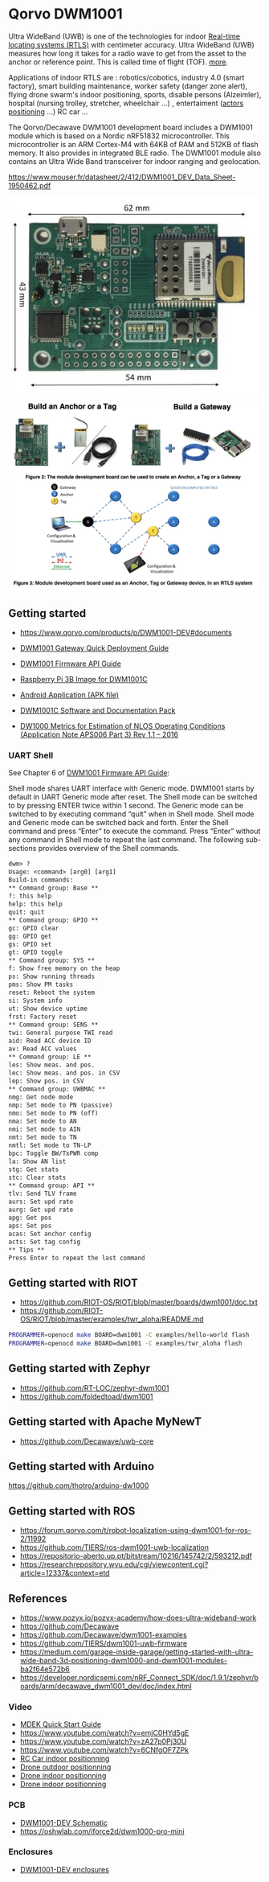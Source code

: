 # Qorvo DWM1001

Ultra WideBand (UWB) is one of the technologies for indoor [Real-time locating systems (RTLS)](https://en.wikipedia.org/wiki/Real-time_locating_system) with centimeter accuracy. Ultra WideBand (UWB) measures how long it takes for a radio wave to get from the asset to the anchor or reference point. This is called time of flight (TOF). [more](https://www.pozyx.io/pozyx-academy/how-does-ultra-wideband-work).

Applications of indoor RTLS are : robotics/cobotics, industry 4.0 (smart factory), smart building maintenance, worker safety (danger zone alert), flying drone swarm's indoor positioning, sports, disable persons (Alzeimler), hospital (nursing trolley, stretcher, wheelchair ...) , entertaiment ([actors positioning](https://eliko.tech/case-study/tracking-actors-at-puy-du-fou-theme-park-in-france/) ...) RC car ...

The Qorvo/Decawave DWM1001 development board includes a DWM1001 module which is based on a Nordic nRF51832 microcontroller. This microcontroller is an ARM Cortex-M4 with 64KB of RAM and 512KB of flash memory. It also provides in integrated BLE radio. The DWM1001 module also contains an Ultra Wide Band transceiver for indoor ranging and geolocation.

https://www.mouser.fr/datasheet/2/412/DWM1001_DEV_Data_Sheet-1950462.pdf

![DWM1001 Dev Kit](dwm1001.jpg)

![DWN network](qorvo_network.jpg)

## Getting started

* https://www.qorvo.com/products/p/DWM1001-DEV#documents

* [DWM1001 Gateway Quick Deployment Guide](https://www.qorvo.com/products/d/da007973)
* [DWM1001 Firmware API Guide](https://www.qorvo.com/products/d/da007975)

* [Raspberry Pi 3B Image for DWM1001C](https://www.qorvo.com/extra/pim/da008480/DRTLS_raspbian_R2.0.zip)
* [Android Application (APK file)](https://www.qorvo.com/products/d/da007984)
* [DWM1001C Software and Documentation Pack](https://www.qorvo.com/products/d/da008479)

* [DW1000 Metrics for Estimation of NLOS Operating Conditions (Application Note APS006 Part 3) Rev 1.1 – 2016](https://www.qorvo.com/products/d/da008442)

### UART Shell

See Chapter 6 of [DWM1001 Firmware API Guide](https://www.qorvo.com/products/d/da007975):

Shell mode shares UART interface with Generic mode. DWM1001 starts by default in UART Generic
mode after reset. The Shell mode can be switched to by pressing ENTER twice within 1 second. The
Generic mode can be switched to by executing command “quit” when in Shell mode. Shell mode and
Generic mode can be switched back and forth.
Enter the Shell command and press “Enter” to execute the command. Press “Enter” without any
command in Shell mode to repeat the last command. The following sub-sections provides overview
of the Shell commands.

```
dwm> ?
Usage: <command> [arg0] [arg1]
Build-in commands:
** Command group: Base **
?: this help
help: this help
quit: quit
** Command group: GPIO **
gc: GPIO clear
gg: GPIO get
gs: GPIO set
gt: GPIO toggle
** Command group: SYS **
f: Show free memory on the heap
ps: Show running threads
pms: Show PM tasks
reset: Reboot the system
si: System info
ut: Show device uptime
frst: Factory reset
** Command group: SENS **
twi: General purpose TWI read
aid: Read ACC device ID
av: Read ACC values
** Command group: LE **
les: Show meas. and pos.
lec: Show meas. and pos. in CSV
lep: Show pos. in CSV
** Command group: UWBMAC **
nmg: Get node mode
nmp: Set mode to PN (passive)
nmo: Set mode to PN (off)
nma: Set mode to AN
nmi: Set mode to AIN
nmt: Set mode to TN
nmtl: Set mode to TN-LP
bpc: Toggle BW/TxPWR comp
la: Show AN list
stg: Get stats
stc: Clear stats
** Command group: API **
tlv: Send TLV frame
aurs: Set upd rate
aurg: Get upd rate
apg: Get pos
aps: Set pos
acas: Set anchor config
acts: Set tag config
** Tips **
Press Enter to repeat the last command
```


## Getting started with RIOT

* https://github.com/RIOT-OS/RIOT/blob/master/boards/dwm1001/doc.txt
* https://github.com/RIOT-OS/RIOT/blob/master/examples/twr_aloha/README.md

```bash
PROGRAMMER=openocd make BOARD=dwm1001 -C examples/hello-world flash
PROGRAMMER=openocd make BOARD=dwm1001 -C examples/twr_aloha flash
```


## Getting started with Zephyr

* https://github.com/RT-LOC/zephyr-dwm1001
* https://github.com/foldedtoad/dwm1001

## Getting started with Apache MyNewT

* https://github.com/Decawave/uwb-core

## Getting started with Arduino

https://github.com/thotro/arduino-dw1000

## Getting started with ROS

* https://forum.qorvo.com/t/robot-localization-using-dwm1001-for-ros-2/11992
* https://github.com/TIERS/ros-dwm1001-uwb-localization
* https://repositorio-aberto.up.pt/bitstream/10216/145742/2/593212.pdf
* https://researchrepository.wvu.edu/cgi/viewcontent.cgi?article=12337&context=etd

## References
* https://www.pozyx.io/pozyx-academy/how-does-ultra-wideband-work
* https://github.com/Decawave
* https://github.com/Decawave/dwm1001-examples
* https://github.com/TIERS/dwm1001-uwb-firmware
* https://medium.com/garage-inside-garage/getting-started-with-ultra-wide-band-3d-positioning-dwm1000-and-dwm1001-modules-ba2f64e572b6
* https://developer.nordicsemi.com/nRF_Connect_SDK/doc/1.9.1/zephyr/boards/arm/decawave_dwm1001_dev/doc/index.html

### Video
* [MDEK Quick Start Guide](https://www.youtube.com/watch?v=hI8EaU5nOmI) 
* https://www.youtube.com/watch?v=emjC0HYd5gE
* https://www.youtube.com/watch?v=zA27p0Pj30U
* https://www.youtube.com/watch?v=6CNfgOF7ZPk
* [RC Car indoor positionning](https://www.youtube.com/watch?v=-JsLYsDf_n0)
* [Drone outdoor positionning](https://www.youtube.com/watch?v=mVLj2kUZXe0)
* [Drone indoor positionning](https://www.youtube.com/watch?v=7s3HGcX9zEw&t=321s)
* [Drone indoor positionning](https://www.youtube.com/watch?v=FVa_on1S_gg)
   
### PCB
* [DWM1001-DEV Schematic](https://www.qorvo.com/products/d/da007979)
* https://oshwlab.com/iforce2d/dwm1000-pro-mini

### Enclosures
* [DWM1001-DEV enclosures](https://gitlab.com/Inria-Chile/Atelier-Inria/dwm-rtls/-/tree/master/enclosures)

